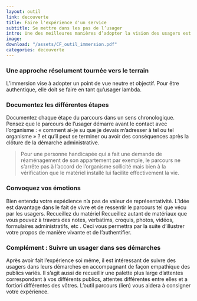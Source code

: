 ```yaml
---
layout: outil
link: decouverte
title: Faire l'expérience d'un service
subtitle: Se mettre dans les pas de l’usager
intro: Une des meilleures manières d’adopter la vision des usagers est de vous mettre littéralement dans leurs pas et de faire vous-mêmes l’expérience du service ou du dispositif quand cela est possible. Cette immersion vise à adopter le point de vue de l’usager en situation. Cela vous permettra de vous rendre compte de la fluidité du parcours pour un néophyte - conditions d’accueil, orientation, clarté du vocabulaire utilisé dans la démarche et par les agents, etc 
image: 
download: "/assets/CF_outil_immersion.pdf"
categories: decouverte
---
```


### Une approche résolument tournée vers le terrain
L’immersion vise à adopter un point de vue neutre et objectif. Pour être authentique, elle doit se faire en tant qu’usager lambda. 

### Documentez les différentes étapes 
Documentez chaque étape du parcours dans un sens chronologique. Pensez que le parcours de l’usager démarre avant le contact avec l’organisme : « comment ai-je su que je devais m’adresser à tel ou tel organisme » ? et qu’il peut se terminer ou avoir des conséquences après la clôture de la démarche administrative. 

> Pour une personne handicapée qui a fait une demande de réaménagement de son appartement par exemple, le parcours ne s’arrête pas à l’accord de l’organisme sollicité mais bien à la vérification que le matériel installé lui facilite effectivement la vie.  

### Convoquez vos émotions 
Bien entendu votre expédience n’a pas de valeur de représentativité. L’idée est davantage dans le fait de vivre et de ressentir le parcours tel que vécu par les usagers. 
Recueillez du matériel 
Recueillez autant de matériaux que vous pouvez à travers des notes, verbatims, croquis, photos, vidéos, formulaires administratifs, etc . Ceci vous permettra par la suite d’illustrer votre propos de manière vivante et de l’authentifier.

### Complément : Suivre un usager dans ses démarches 
Après avoir fait l’expérience soi même, il est intéressant de suivre des usagers dans leurs démarches en accompagnant de façon empathique des publics variés. Il s’agit aussi de recueillir une palette plus large d’attentes correspondant à vos différents publics, attentes différentes entre elles et a fortiori différentes des vôtres. L’outil parcours (lien) vous aidera à consigner votre expérience. 